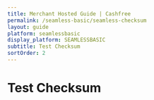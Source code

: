 ```yaml
---
title: Merchant Hosted Guide | Cashfree
permalink: /seamless-basic/seamless-checksum
layout: guide
platform: seamlessbasic
display_platform: SEAMLESSBASIC
subtitle: Test Checksum
sortOrder: 2
---
```


# Test Checksum


<ChecksumContainer type="seamless"> </ChecksumContainer>

